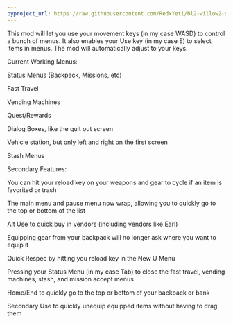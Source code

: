 ```yaml
---
pyproject_url: https://raw.githubusercontent.com/RedxYeti/bl2-willow2-sdkmods/refs/heads/main/BetterUIControls/pyproject.toml
---
```

This mod will let you use your movement keys (in my case WASD) to control a bunch of menus. It also enables your Use key (in my case E) to select items in menus. The mod will automatically adjust to your keys.


Current Working Menus:

Status Menus (Backpack, Missions, etc)

Fast Travel

Vending Machines

Quest/Rewards

Dialog Boxes, like the quit out screen

Vehicle station, but only left and right on the first screen

Stash Menus


Secondary Features:

You can hit your reload key on your weapons and gear to cycle if an item is favorited or trash

The main menu and pause menu now wrap, allowing you to quickly go to the top or bottom of the list

Alt Use to quick buy in vendors (including vendors like Earl)

Equipping gear from your backpack will no longer ask where you want to equip it

Quick Respec by hitting you reload key in the New U Menu

Pressing your Status Menu (in my case Tab) to close the fast travel, vending machines, stash, and mission accept menus

Home/End to quickly go to the top or bottom of your backpack or bank

Secondary Use to quickly unequip equipped items without having to drag them 
